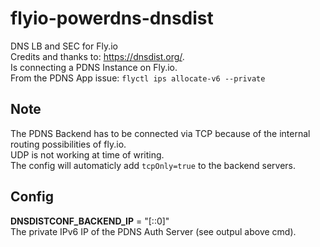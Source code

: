 # flyio-powerdns-dnsdist
DNS LB and SEC for Fly.io  
Credits and thanks to: https://dnsdist.org/.  
Is connecting a PDNS Instance on Fly.io.    
From the PDNS App issue: `flyctl ips allocate-v6 --private`  

## Note
The PDNS Backend has to be connected via TCP because of the internal routing possibilities of fly.io.  
UDP is not working at time of writing.  
The config will automaticly add  `tcpOnly=true` to the backend servers.  

## Config
**DNSDISTCONF_BACKEND_IP** = "[::0]"  
The private IPv6 IP of the PDNS Auth Server (see outpul above cmd).  
